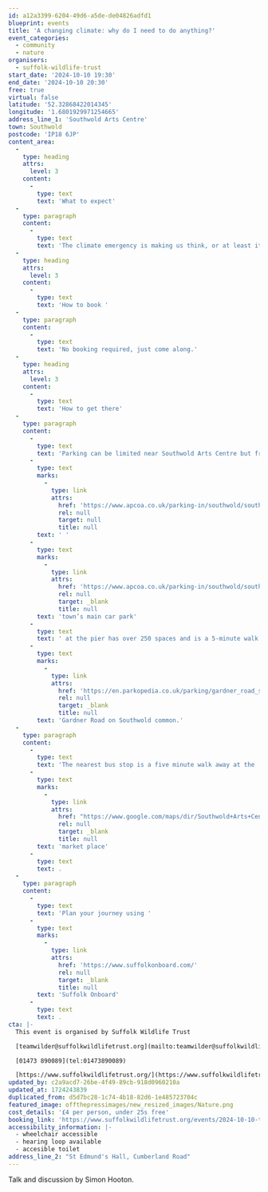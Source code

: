 ```yaml
---
id: a12a3399-6204-49d6-a5de-de04826adfd1
blueprint: events
title: 'A changing climate: why do I need to do anything?'
event_categories:
  - community
  - nature
organisers:
  - suffolk-wildlife-trust
start_date: '2024-10-10 19:30'
end_date: '2024-10-10 20:30'
free: true
virtual: false
latitude: '52.32868422014345'
longitude: '1.6801929971254665'
address_line_1: 'Southwold Arts Centre'
town: Southwold
postcode: 'IP18 6JP'
content_area:
  -
    type: heading
    attrs:
      level: 3
    content:
      -
        type: text
        text: 'What to expect'
  -
    type: paragraph
    content:
      -
        type: text
        text: 'The climate emergency is making us think, or at least it should do. This presentation will have illustrations but also questions and discussions. If it’s an ‘emergency’, are we really approaching it with sufficient effort? This may not be the most comfortable of topics but somehow we need to make the step changes necessary.'
  -
    type: heading
    attrs:
      level: 3
    content:
      -
        type: text
        text: 'How to book '
  -
    type: paragraph
    content:
      -
        type: text
        text: 'No booking required, just come along.'
  -
    type: heading
    attrs:
      level: 3
    content:
      -
        type: text
        text: 'How to get there'
  -
    type: paragraph
    content:
      -
        type: text
        text: 'Parking can be limited near Southwold Arts Centre but free on-street parking can often be found on nearby Stradbroke Road or Marlborough Road. The'
      -
        type: text
        marks:
          -
            type: link
            attrs:
              href: 'https://www.apcoa.co.uk/parking-in/southwold/southwold-pier-southwold/'
              rel: null
              target: null
              title: null
        text: ' '
      -
        type: text
        marks:
          -
            type: link
            attrs:
              href: 'https://www.apcoa.co.uk/parking-in/southwold/southwold-pier-southwold/'
              rel: null
              target: _blank
              title: null
        text: 'town’s main car park'
      -
        type: text
        text: ' at the pier has over 250 spaces and is a 5-minute walk away. Alternatively, a second car park is found on '
      -
        type: text
        marks:
          -
            type: link
            attrs:
              href: 'https://en.parkopedia.co.uk/parking/gardner_road_southwold/?arriving=202408211400&leaving=202408211600'
              rel: null
              target: _blank
              title: null
        text: 'Gardner Road on Southwold common.'
  -
    type: paragraph
    content:
      -
        type: text
        text: 'The nearest bus stop is a five minute walk away at the '
      -
        type: text
        marks:
          -
            type: link
            attrs:
              href: "https://www.google.com/maps/dir/Southwold+Arts+Centre,+St+Edmund's+Hall,+Cumberland+Road,+Southwold+IP18+6JP/Market+Place,+Southwold+IP18+6DS/@52.3273861,1.6765619,17z/data=!3m1!4b1!4m14!4m13!1m5!1m1!1s0x47da22187a1576b9:0x13919c56394c9568!2m2!1d1.680193!2d52.32854!1m5!1m1!1s0x47da222244ea9a25:0xc6d1921aa366baaa!2m2!1d1.678496!2d52.326405!3e2?entry=ttu"
              rel: null
              target: _blank
              title: null
        text: 'market place'
      -
        type: text
        text: .
  -
    type: paragraph
    content:
      -
        type: text
        text: 'Plan your journey using '
      -
        type: text
        marks:
          -
            type: link
            attrs:
              href: 'https://www.suffolkonboard.com/'
              rel: null
              target: _blank
              title: null
        text: 'Suffolk Onboard'
      -
        type: text
        text: .
cta: |-
  This event is organised by Suffolk Wildlife Trust

  [teamwilder@suffolkwildlifetrust.org](mailto:teamwilder@suffolkwildlifetrust.org)

  [01473 890089](tel:01473890089)

  [https://www.suffolkwildlifetrust.org/](https://www.suffolkwildlifetrust.org/)
updated_by: c2a9acd7-26be-4f49-89cb-918d0960210a
updated_at: 1724243839
duplicated_from: d5d7bc28-1c74-4b18-82d6-1e485723704c
featured_image: offthepressimages/new_resized_images/Nature.png
cost_details: '£4 per person, under 25s free'
booking_link: 'https://www.suffolkwildlifetrust.org/events/2024-10-10-talk-changing-climate-why-do-i-need-do-anything'
accessibility_information: |-
  - wheelchair accessible
  - hearing loop available
  - accesible toilet
address_line_2: "St Edmund's Hall, Cumberland Road"
---
```

Talk and discussion by Simon Hooton.